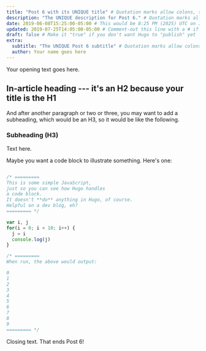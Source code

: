 ```yaml
---
title: "Post 6 with its UNIQUE title" # Quotation marks allow colons, semicolons, etc.
description: "The UNIQUE description for Post 6." # Quotation marks allow colons, semicolons, etc.
date: 2019-06-08T15:25:00-05:00 # This would be 8:25 PM (2025) UTC on June 8, 2019
updated: 2019-07-25T14:05:00-05:00 # Comment-out this line with a # if content is unchanged
draft: false # Make it "true" if you don't want Hugo to "publish" yet
extra:
  subtitle: "The UNIQUE Post 6 subtitle" # Quotation marks allow colons, semicolons, etc.
  author: Your name goes here
---
```


Your opening text goes here.

## In-article heading --- it's an H2 because your title is the H1

And after another paragraph or two or three, you may want to add a subheading, which would be an H3, so it would be like the following.

### Subheading (H3)

Text here.

Maybe you want a code block to illustrate something. Here's one:

```js

/* =========
This is some simple JavaScript, 
just so you can see how Hugo handles 
a code block.
It doesn't **do** anything in Hugo, of course.
Helpful on a dev blog, eh?
========= */

var i, j
for(i = 0; i < 10; i++) {
  j = i
  console.log(j)
}

/* ========= 
When run, the above would output:

0
1
2
3
4
5
6
7
8
9
========= */

```

Closing text. That ends Post 6!
